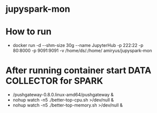 # jupyspark-mon

# How to run
- docker run -d --shm-size 30g --name JupyterHub -p 222:22 -p 80:8000 -p 9091:9091 -v /home/ds/:/home/ amiryus/jupyspark-mon

# After running container start DATA COLLECTOR for SPARK
- /pushgateway-0.8.0.linux-amd64/pushgateway &
- nohup watch -n5 ./better-top-cpu.sh >/dev/null &
- nohup watch -n5 ./better-top-memory.sh >/dev/null &

